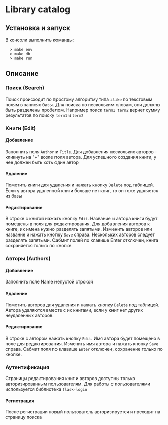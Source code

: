 # Library catalog


## Установка и запуск

В консоли выполнить команды:

```console
  > make env
  > make db
  > make run
```

  
## Описание

### Поиск (Search)

Поиск происходит по простому алгоритму типа ```ilike``` по текстовым полям в записях базы.
Для поиска по нескольким словам, они должны быть разделены пробелом. Например поиск ```term1 term2``` вернет сумму результатов по поиску ```term1``` и ```term2```


### Книги (Edit)

#### Добавление

Заполнить поля ```Author``` и ```Title```. Для добавления нескольких авторов - кликнуть на "+" возле поля автора. Для успешного создания книги, у нее должен быть хоть один автор


#### Удаление

Пометить книги для удаления и нажать кнопку ```Delete``` под таблицей. Если у автора удаленной книги больше нет книг, то он тоже удаляется из базы


#### Редактирование

В строке с книгой нажать кнопку ```Edit```. Название и автора книги будут помещены в поля для редактирования. Для добавления авторов к книге, их имена нужно разделять запятыми. Изменить авторов или название и нажать кнопку ```Save``` справа. Нескольких авторов следует разделять запятыми. Сабмит полей по клавише Enter отключен, книга сохраняется только по кнопке.


### Авторы (Authors)

#### Добавление

Заполнить поле Name непустой строкой


#### Удаление

Пометить авторов для удаления и нажать кнопку ```Delete``` под таблицей. Автора удаляются вместе с их книгами, если у книг нет других неудаленных авторов.


#### Редактирование

В строке с автором нажать кнопку ```Edit```. Имя автора будет помещено в поле для редактирования. Изменить имя автора и нажать кнопку ```Save``` справа. Сабмит поля по клавише ```Enter``` отключен, сохранение только по кнопке.


### Аутентификация

Страницы редактирования книг и авторов доступны только авторизированным пользователям.
Для работы с пользователями используется библиотека ```flask-login```


#### Регистрация

После регистрации новый пользователь авторизируется и преходит на страницу поиска
